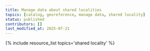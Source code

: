 ```yaml
---
title: Manage data about shared localities
topics: [catalog, georeference, manage data, shared locality]
status: published
contributors: []
last_modified_at: 2025-07-21
---
```


{% include resource_list topics='shared locality' %}
